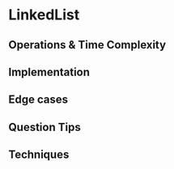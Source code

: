 # LinkedList

## Operations & Time Complexity

## Implementation

## Edge cases

## Question Tips

## Techniques
